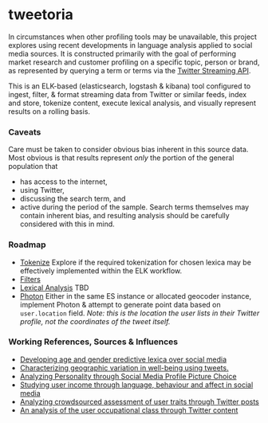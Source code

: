 # tweetoria

In circumstances when other profiling tools may be unavailable, this project explores using recent developments in language analysis applied to social media sources. It is constructed primarily with the goal of performing market research and customer profiling on a specific topic, person or brand, as represented by querying a term or terms via the [Twitter Streaming API](https://dev.twitter.com/streaming/overview).

This is an ELK-based (elasticsearch, logstash & kibana) tool configured to ingest, filter, & format streaming data from Twitter or similar feeds, index and store, tokenize content, execute lexical analysis, and visually represent results on a rolling basis.


### Caveats
Care must be taken to consider obvious bias inherent in this source data. Most obvious is that results represent *only* the portion of the general population that
- has access to the internet,
- using Twitter,
- discussing the search term, and 
- active during the period of the sample. 
Search terms themselves may contain inherent bias, and resulting analysis should be carefully considered with this in mind.

### Roadmap
- [Tokenize](https://www.elastic.co/guide/en/elasticsearch/reference/current/analysis-tokenizers.html) Explore if the required tokenization for chosen lexica may be effectively implemented within the ELK workflow.
- [Filters](https://www.elastic.co/guide/en/elasticsearch/reference/current/analysis-tokenfilters.html)
- [Lexical Analysis]() TBD
- [Photon](https://github.com/komoot/photon) Either in the same ES instance or allocated geocoder instance, implement Photon & attempt to generate point data based on `user.location` field. *Note: this is the location the user lists in their Twitter profile, not the coordinates of the tweet itself.*


### Working References, Sources & Influences

- [Developing age and gender predictive lexica over social media](https://scholar.google.com/citations?view_op=view_citation&hl=en&user=gFN4QUYAAAAJ&citation_for_view=gFN4QUYAAAAJ:9yKSN-GCB0IC)
- [Characterizing geographic variation in well-being using tweets.](https://scholar.google.com/citations?view_op=view_citation&hl=en&user=Na16PsUAAAAJ&citation_for_view=Na16PsUAAAAJ:d1gkVwhDpl0C)
- [Analyzing Personality through Social Media Profile Picture Choice](http://wwbp.org/papers/persimages16icwsm.pdf)
- [Studying user income through language, behaviour and affect in social media](http://journals.plos.org/plosone/article?id=10.1371/journal.pone.0138717)
- [Analyzing crowdsourced assessment of user traits through Twitter posts](https://sites.sas.upenn.edu/danielpr/publications/analyzing-crowdsourced-assessment-user-traits-through-twitter-posts)
- [An analysis of the user occupational class through Twitter content](http://wwbp.org/papers/jobs15acl.pdf)

